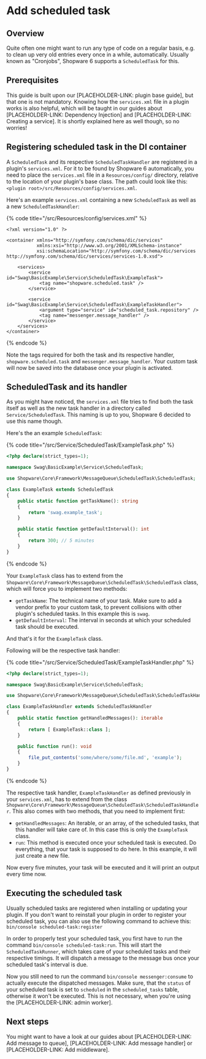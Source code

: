 # Add scheduled task

## Overview

Quite often one might want to run any type of code on a regular basis, e.g. to clean up very old entries every once in a while, automatically. Usually known as "Cronjobs", Shopware 6 supports a `ScheduledTask` for this.

## Prerequisites

This guide is built upon our \[PLACEHOLDER-LINK: plugin base guide\], but that one is not mandatory. Knowing how the `services.xml` file in a plugin works is also helpful, which will be taught in our guides about \[PLACEHOLDER-LINK: Dependency Injection\] and \[PLACEHOLDER-LINK: Creating a service\]. It is shortly explained here as well though, so no worries!

## Registering scheduled task in the DI container

A `ScheduledTask` and its respective `ScheduledTaskHandler` are registered in a plugin's `services.xml`. For it to be found by Shopware 6 automatically, you need to place the `services.xml` file in a `Resources/config/` directory, relative to the location of your plugin's base class. The path could look like this: `<plugin root>/src/Resources/config/services.xml`.

Here's an example `services.xml` containing a new `ScheduledTask` as well as a new `ScheduledTaskHandler`:

{% code title="<plugin root>/src/Resources/config/services.xml" %}
```markup
<?xml version="1.0" ?>

<container xmlns="http://symfony.com/schema/dic/services"
           xmlns:xsi="http://www.w3.org/2001/XMLSchema-instance"
           xsi:schemaLocation="http://symfony.com/schema/dic/services http://symfony.com/schema/dic/services/services-1.0.xsd">

    <services>
        <service id="Swag\BasicExample\Service\ScheduledTask\ExampleTask">
            <tag name="shopware.scheduled.task" />
        </service>

        <service id="Swag\BasicExample\Service\ScheduledTask\ExampleTaskHandler">
            <argument type="service" id="scheduled_task.repository" />
            <tag name="messenger.message_handler" />
        </service>
    </services>
</container>
```
{% endcode %}

Note the tags required for both the task and its respective handler, `shopware.scheduled.task` and `messenger.message_handler`. Your custom task will now be saved into the database once your plugin is activated.

## ScheduledTask and its handler

As you might have noticed, the `services.xml` file tries to find both the task itself as well as the new task handler in a directory called `Service/ScheduledTask`. This naming is up to you, Shopware 6 decided to use this name though.

Here's the an example `ScheduledTask`:

{% code title="<plugin root>/src/Service/ScheduledTask/ExampleTask.php" %}
```php
<?php declare(strict_types=1);

namespace Swag\BasicExample\Service\ScheduledTask;

use Shopware\Core\Framework\MessageQueue\ScheduledTask\ScheduledTask;

class ExampleTask extends ScheduledTask
{
    public static function getTaskName(): string
    {
        return 'swag.example_task';
    }

    public static function getDefaultInterval(): int
    {
        return 300; // 5 minutes
    }
}
```
{% endcode %}

Your `ExampleTask` class has to extend from the `Shopware\Core\Framework\MessageQueue\ScheduledTask\ScheduledTask` class, which will force you to implement two methods:

* `getTaskName`: The technical name of your task. Make sure to add a vendor prefix to your custom task, to prevent collisions with other plugin's scheduled tasks. In this example this is `swag`.
* `getDefaultInterval`: The interval in seconds at which your scheduled task should be executed.

And that's it for the `ExampleTask` class.

Following will be the respective task handler:

{% code title="<plugin root>/src/Service/ScheduledTask/ExampleTaskHandler.php" %}
```php
<?php declare(strict_types=1);

namespace Swag\BasicExample\Service\ScheduledTask;

use Shopware\Core\Framework\MessageQueue\ScheduledTask\ScheduledTaskHandler;

class ExampleTaskHandler extends ScheduledTaskHandler
{
    public static function getHandledMessages(): iterable
    {
        return [ ExampleTask::class ];
    }

    public function run(): void
    {
        file_put_contents('some/where/some/file.md', 'example');
    }
}
```
{% endcode %}

The respective task handler, `ExampleTaskHandler` as defined previously in your `services.xml`, has to extend from the class `Shopware\Core\Framework\MessageQueue\ScheduledTask\ScheduledTaskHandler`. This also comes with two methods, that you need to implement first:

* `getHandledMessages`: An iterable, or an array, of the scheduled tasks, that this handler will take care of. In this case this is only the `ExampleTask` class.
* `run`: This method is executed once your scheduled task is executed. Do everything, that your task is supposed to do here. In this example, it will just create a new file.

Now every five minutes, your task will be executed and it will print an output every time now.

## Executing the scheduled task

Usually scheduled tasks are registered when installing or updating your plugin. If you don't want to reinstall your plugin in order to register your scheduled task, you can also use the following command to achieve this:   
 `bin/console scheduled-task:register`

In order to properly test your scheduled task, you first have to run the command `bin/console scheduled-task:run`. This will start the `ScheduledTaskRunner`, which takes care of your scheduled tasks and their respective timings. It will dispatch a message to the message bus once your scheduled task's interval is due.

Now you still need to run the command `bin/console messenger:consume` to actually execute the dispatched messages. Make sure, that the `status` of your scheduled task is set to `scheduled` in the `scheduled_tasks` table, otherwise it won't be executed. This is not necessary, when you're using the \[PLACEHOLDER-LINK: admin worker\].

## Next steps

You might want to have a look at our guides about \[PLACEHOLDER-LINK: Add message to queue\], \[PLACEHOLDER-LINK: Add message handler\] or \[PLACEHOLDER-LINK: Add middleware\].

